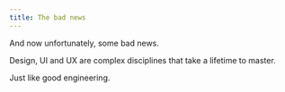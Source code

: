 ```yaml
---
title: The bad news
---
```


And now unfortunately, some bad news.

<p class="lead">Design, UI and UX are complex disciplines that take a lifetime to master.</p>
<p class="lead">Just like good engineering.</p>


